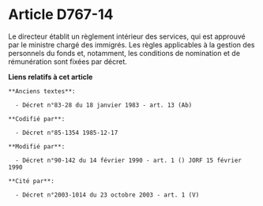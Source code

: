 # Article D767-14

Le directeur établit un règlement intérieur des services, qui est approuvé par le ministre chargé des immigrés. Les règles
applicables à la gestion des personnels du fonds et, notamment, les conditions de nomination et de rémunération sont fixées
par décret.

**Liens relatifs à cet article**

	**Anciens textes**:

	  - Décret n°83-28 du 18 janvier 1983 - art. 13 (Ab)

	**Codifié par**:

	  - Décret n°85-1354 1985-12-17

	**Modifié par**:

	  - Décret n°90-142 du 14 février 1990 - art. 1 () JORF 15 février 1990

	**Cité par**:

	  - Décret n°2003-1014 du 23 octobre 2003 - art. 1 (V)
